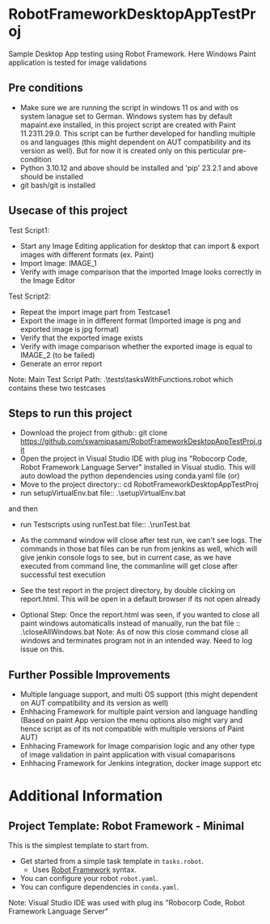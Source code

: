 # RobotFrameworkDesktopAppTestProj
Sample Desktop App testing using Robot Framework. Here Windows Paint application is tested for image validations


## Pre conditions
- Make sure we are running the script in windows 11 os and with os system lanague set to German. Windows system has by default mapaint.exe installed, in this project script are created with Paint 11.2311.29.0. This script can be further developed for handling multiple os and languages (this might dependent on AUT compatibility and its version as well). But for now it is created only on this perticular pre-condition
- Python 3.10.12 and above should be installed and 'pip' 23.2.1 and above should be installed
- git bash/git is installed

## Usecase of this project
Test Script1:
- Start any Image Editing application for desktop that can import & export images with different formats (ex. Paint)
- Import Image: IMAGE_1
- Verify with image comparison that the imported Image looks correctly in the Image Editor


Test Script2:
- Repeat the import image part from Testcase1
- Export the image in in different format (Imported image is png and exported image is jpg format)
- Verify that the exported image exists
- Verify with image comparison whether the exported image is equal to IMAGE_2 (to be failed)
- Generate an error report 

Note: Main Test Script Path: .\tests\tasksWithFunctions.robot which contains these two testcases

## Steps to run this project
- Download the project from github:: git clone https://github.com/swamipasam/RobotFrameworkDesktopAppTestProj.git
- Open the project in Visual Studio IDE with plug ins "Robocorp Code, Robot Framework Language Server" installed in Visual studio. This will auto dowload the python dependencies using conda.yaml file
(or) 
- Move to the project directory:: cd RobotFrameworkDesktopAppTestProj
- run setupVirtualEnv.bat file:: .\setupVirtualEnv.bat

and then
- run Testscripts using runTest.bat file:: .\runTest.bat


- As the command window will close after test run, we can't see logs. The commands in those bat files can be run from jenkins as well, which will give jenkin console logs to see, but in current case, as we have executed from command line, the commanline will get close after successful test execution

- See the test report in the project directory, by double clicking on report.html. This will be open in a default browser if its not open already

- Optional Step: Once the report.html was seen, if you wanted to close all paint windows automaticalls instead of manually, run the bat file :: .\closeAllWindows.bat
Note: As of now this close command close all windows and terminates program not in an intended way. Need to log issue on this.



## Further Possible Improvements
- Multiple language support, and multi OS support (this might dependent on AUT compatibility and its version as well)
- Enhhacing Framework for multiple paint version and language handling (Based on paint App version the menu options also might vary and hence script as of its not compatible with multiple versions of Paint AUT)
- Enhhacing Framework for Image comparision logic and any other type of image validation in paint application with visual comaparisons 
- Enhhacing Framework for Jenkins integration, docker image support etc




# Additional Information
## Project Template: Robot Framework - Minimal

This is the simplest template to start from.

- Get started from a simple task template in `tasks.robot`.
  - Uses [Robot Framework](https://robocorp.com/docs/languages-and-frameworks/robot-framework/basics) syntax.
- You can configure your robot `robot.yaml`.
- You can configure dependencies in `conda.yaml`.


Note: Visual Studio IDE was used with plug ins "Robocorp Code, Robot Framework Language Server" 